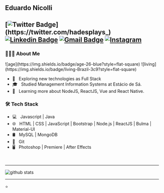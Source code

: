 ## Eduardo Nicolli
[![Twitter Badge](https://img.shields.io/badge/-Twitter-1ca0f1?style=flat-square&logo=twitter&logoColor=white&link=https://twitter.com/hadesplays_)](https://twitter.com/hadesplays_)  [![Linkedin Badge](https://img.shields.io/badge/-Eduardo_Nicolli-blue?style=flat-square&logo=Linkedin&logoColor=white&link=https://br.linkedin.com/in/eduardo-nicolli-a70196167//)](https://br.linkedin.com/in/eduardo-nicolli-a70196167) [![Gmail Badge](https://img.shields.io/badge/-edu.souza.ni@gmail.com-c14438?style=flat-square&logo=Gmail&logoColor=white&link=mailto:ishagupta2103@gmail.com)](mailto:edu.souza.ni@gmail.com) <a href="https://www.instagram.com/edunicolli" target="_blank"><img src="https://img.shields.io/badge/Instagram-%23E4405F.svg?&style=flat-square&logo=instagram&logoColor=white" alt="Instagram"></a>
---------------------------------------------------------------------------------------------------------------------------------------------------------------------------------

<h3> 👨🏻‍💻 About Me </h3>
 ![age](https://img.shields.io/badge/age-26-blue?style=flat-square) ![living](https://img.shields.io/badge/living-Brazil-3c9?style=flat-square) 

- 🤔 &nbsp; Exploring new technologies as Full Stack
- 🎓 &nbsp; Studied Management Information Systems at Estácio de Sá.
- 🌱 &nbsp; Learning more about NodeJS, ReactJS, Vue and React Native.

<h3>🛠 Tech Stack</h3>

- 💻 &nbsp; Javascript | Java
- 🌐 &nbsp; HTML | CSS | JavaScript | Bootstrap | Node.js | ReactJS | Bulma | Material-UI
- 🛢 &nbsp; MySQL | MongoDB
- 🔧 &nbsp; Git
- 🖥 &nbsp; Photoshop | Premiere | After Effects

<br/>


---------------------------------------------------------------------------------------------------------------------------------------------------------------------------------

![github stats](https://github-readme-stats.vercel.app/api?username=hadessama1994&show_icons=true)

---------------------------------------------------------------------------------------------------------------------------------------------------------------------------------


⭐️

